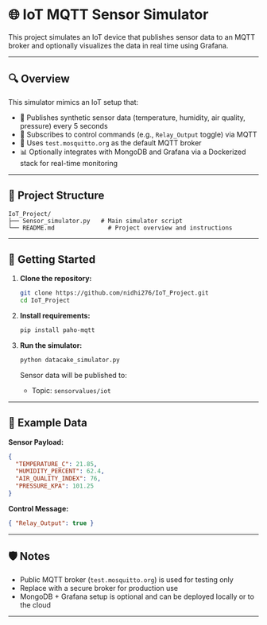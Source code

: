 
# 🌐 IoT MQTT Sensor Simulator

This project simulates an IoT device that publishes sensor data to an MQTT broker and optionally visualizes the data in real time using Grafana.

---

## 🔍 Overview

This simulator mimics an IoT setup that:

- 📡 Publishes synthetic sensor data (temperature, humidity, air quality, pressure) every 5 seconds  
- 📨 Subscribes to control commands (e.g., `Relay_Output` toggle) via MQTT  
- 🧰 Uses `test.mosquitto.org` as the default MQTT broker  
- 📊 Optionally integrates with MongoDB and Grafana via a Dockerized stack for real-time monitoring

---

## 📁 Project Structure

```
IoT_Project/
├── Sensor_simulator.py   # Main simulator script
└── README.md               # Project overview and instructions
```

---

## 🚀 Getting Started

1. **Clone the repository:**

   ```bash
   git clone https://github.com/nidhi276/IoT_Project.git
   cd IoT_Project
   ```

2. **Install requirements:**

   ```bash
   pip install paho-mqtt
   ```

3. **Run the simulator:**

   ```bash
   python datacake_simulator.py
   ```

   Sensor data will be published to:
   - Topic: `sensorvalues/iot`

---

## 🧪 Example Data

**Sensor Payload:**
```json
{
  "TEMPERATURE_C": 21.85,
  "HUMIDITY_PERCENT": 62.4,
  "AIR_QUALITY_INDEX": 76,
  "PRESSURE_KPA": 101.25
}
```

**Control Message:**
```json
{ "Relay_Output": true }
```

---


## 🛡️ Notes

- Public MQTT broker (`test.mosquitto.org`) is used for testing only  
- Replace with a secure broker for production use  
- MongoDB + Grafana setup is optional and can be deployed locally or to the cloud

---


